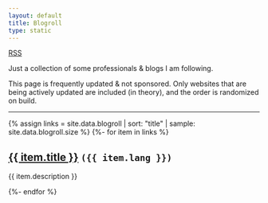 ```yaml
---
layout: default
title: Blogroll
type: static
---
```


<a href="/blogroll.xml">RSS</a>

Just a collection of some professionals & blogs I am following.

This page is frequently updated & not sponsored. Only websites that are being actively updated are included (in theory), and the order is randomized on build.

---

<!-- Assign the 'links' variable to a randomized list of blogroll entries -->
{% assign links = site.data.blogroll | sort: "title" | sample: site.data.blogroll.size %}
{%- for item in links %}
<h2><a href="{{ item.url }}" target="_blank" rel="noopener noreferrer">{{ item.title }}</a> <code class="smol">({{ item.lang }})</code></h2>
<p>{{ item.description }}</p>
{%- endfor %}
